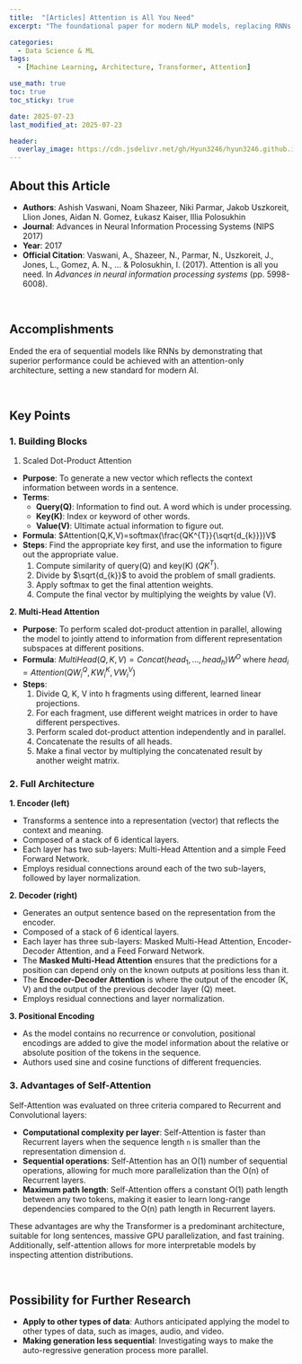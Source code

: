 ```yaml
---
title:  "[Articles] Attention is All You Need"
excerpt: "The foundational paper for modern NLP models, replacing RNNs with a self-attention mechanism."

categories:
  - Data Science & ML
tags:
  - [Machine Learning, Architecture, Transformer, Attention]

use_math: true
toc: true
toc_sticky: true

date: 2025-07-23
last_modified_at: 2025-07-23

header:
  overlay_image: https://cdn.jsdelivr.net/gh/Hyun3246/hyun3246.github.io@master/image/overlay%20image/Research%20Paper.png
---
```


## About this Article
- **Authors**: Ashish Vaswani, Noam Shazeer, Niki Parmar, Jakob Uszkoreit, Llion Jones, Aidan N. Gomez, Łukasz Kaiser, Illia Polosukhin
- **Journal**: Advances in Neural Information Processing Systems (NIPS 2017)
- **Year**: 2017
- **Official Citation**: Vaswani, A., Shazeer, N., Parmar, N., Uszkoreit, J., Jones, L., Gomez, A. N., ... & Polosukhin, I. (2017). Attention is all you need. In *Advances in neural information processing systems* (pp. 5998-6008).

<br/>

## Accomplishments
Ended the era of sequential models like RNNs by demonstrating that superior performance could be achieved with an attention-only architecture, setting a new standard for modern AI.

<br/>

## Key Points

### 1. Building Blocks
1. Scaled Dot-Product Attention
- **Purpose**: To generate a new vector which reflects the context information between words in a sentence.
- **Terms**:
    - **Query(Q)**: Information to find out. A word which is under processing.
    - **Key(K)**: Index or keyword of other words.
    - **Value(V)**: Ultimate actual information to figure out.
- **Formula**: 
    $Attention(Q,K,V)=softmax(\frac{QK^{T}}{\sqrt{d_{k}}})V$
- **Steps**: Find the appropriate key first, and use the information to figure out the appropriate value.
    1. Compute similarity of query(Q) and key(K) $(QK^{T})$.
    2. Divide by $\sqrt{d_{k}}$ to avoid the problem of small gradients.
    3. Apply softmax to get the final attention weights.
    4. Compute the final vector by multiplying the weights by value (V).

**2. Multi-Head Attention**
- **Purpose**: To perform scaled dot-product attention in parallel, allowing the model to jointly attend to information from different representation subspaces at different positions.
- **Formula**:
    $MultiHead(Q,K,V)=Concat(head_{1},...,head_{h})W^{O}$
    where $head_{i}=Attention(QW_{i}^{Q},KW_{i}^{K},VW_{i}^{V})$
- **Steps**:
    1. Divide Q, K, V into h fragments using different, learned linear projections.
    2. For each fragment, use different weight matrices in order to have different perspectives.
    3. Perform scaled dot-product attention independently and in parallel.
    4. Concatenate the results of all heads.
    5. Make a final vector by multiplying the concatenated result by another weight matrix.


### 2. Full Architecture

**1. Encoder (left)**
- Transforms a sentence into a representation (vector) that reflects the context and meaning.
- Composed of a stack of 6 identical layers.
- Each layer has two sub-layers: Multi-Head Attention and a simple Feed Forward Network.
- Employs residual connections around each of the two sub-layers, followed by layer normalization.

**2. Decoder (right)**
- Generates an output sentence based on the representation from the encoder.
- Composed of a stack of 6 identical layers.
- Each layer has three sub-layers: Masked Multi-Head Attention, Encoder-Decoder Attention, and a Feed Forward Network.
- The **Masked Multi-Head Attention** ensures that the predictions for a position can depend only on the known outputs at positions less than it.
- The **Encoder-Decoder Attention** is where the output of the encoder (K, V) and the output of the previous decoder layer (Q) meet.
- Employs residual connections and layer normalization.

**3. Positional Encoding**
- As the model contains no recurrence or convolution, positional encodings are added to give the model information about the relative or absolute position of the tokens in the sequence.
- Authors used sine and cosine functions of different frequencies.



### 3. Advantages of Self-Attention
Self-Attention was evaluated on three criteria compared to Recurrent and Convolutional layers:
- **Computational complexity per layer**: Self-Attention is faster than Recurrent layers when the sequence length `n` is smaller than the representation dimension `d`.
- **Sequential operations**: Self-Attention has an O(1) number of sequential operations, allowing for much more parallelization than the O(n) of Recurrent layers.
- **Maximum path length**: Self-Attention offers a constant O(1) path length between any two tokens, making it easier to learn long-range dependencies compared to the O(n) path length in Recurrent layers.

These advantages are why the Transformer is a predominant architecture, suitable for long sentences, massive GPU parallelization, and fast training. Additionally, self-attention allows for more interpretable models by inspecting attention distributions.

<br/>

## Possibility for Further Research
- **Apply to other types of data**: Authors anticipated applying the model to other types of data, such as images, audio, and video.
- **Making generation less sequential**: Investigating ways to make the auto-regressive generation process more parallel.